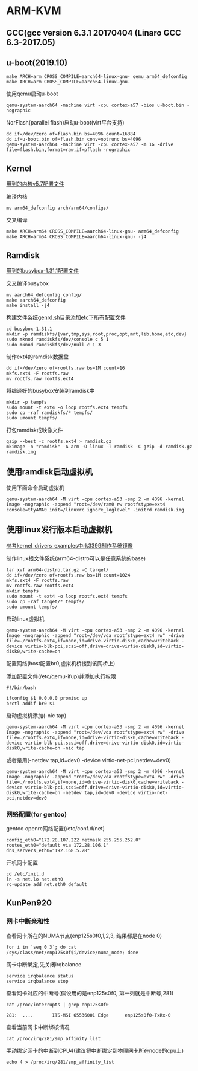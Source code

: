 # ARM-KVM

## GCC(gcc version 6.3.1 20170404 (Linaro GCC 6.3-2017.05)

## u-boot(2019.10)

	make ARCH=arm CROSS_COMPILE=aarch64-linux-gnu- qemu_arm64_defconfig
	make ARCH=arm CROSS_COMPILE=aarch64-linux-gnu-

使用qemu启动u-boot

	qemu-system-aarch64 -machine virt -cpu cortex-a57 -bios u-boot.bin -nographic

NorFlash(parallel flash)启动u-boot(virt平台支持)

	dd if=/dev/zero of=flash.bin bs=4096 count=16384
	dd if=u-boot.bin of=flash.bin conv=notrunc bs=4096
	qemu-system-aarch64 -machine virt -cpu cortex-a57 -m 1G -drive file=flash.bin,format=raw,if=pflash -nographic

## Kernel

[用到的内核v5.7配置文件](arm64_defconfig)

编译内核

	mv arm64_defconfig arch/arm64/configs/

交叉编译

	make ARCH=arm64 CROSS_COMPILE=aarch64-linux-gnu- arm64_defconfig
	make ARCH=arm64 CROSS_COMPILE=aarch64-linux-gnu- -j4

## Ramdisk

[用到的busybox-1.31.1配置文件](aarch64_defconfig)

交叉编译busybox

	mv aarch64_defconfig config/
	make aarch64_defconfig
	make install -j4

构建文件系统[genrd.sh](genrd.sh)目录[添加etc下所有配置文件](etc)

	cd busybox-1.31.1
	mkdir -p ramdiskfs/{var,tmp,sys,root,proc,opt,mnt,lib,home,etc,dev}
	sudo mknod ramdiskfs/dev/console c 5 1
	sudo mknod ramdiskfs/dev/null c 1 3

制作ext4的ramdisk数据盘

	dd if=/dev/zero of=rootfs.raw bs=1M count=16
	mkfs.ext4 -F rootfs.raw
	mv rootfs.raw rootfs.ext4

将编译好的busybox安装到ramdisk中

	mkdir -p tempfs
	sudo mount -t ext4 -o loop rootfs.ext4 tempfs
	sudo cp -raf ramdiskfs/* tempfs/
	sudo umount tempfs/

打包ramdisk成映像文件

	gzip --best -c rootfs.ext4 > ramdisk.gz
	mkimage -n "ramdisk" -A arm -O linux -T ramdisk -C gzip -d ramdisk.gz ramdisk.img

## 使用ramdisk启动虚拟机

使用下面命令启动虚拟机

	qemu-system-aarch64 -M virt -cpu cortex-a53 -smp 2 -m 4096 -kernel Image -nographic -append "root=/dev/ram0 rw rootfstype=ext4 console=ttyAMA0 init=/linuxrc ignore_loglevel" -initrd ramdisk.img

## 使用linux发行版本启动虚拟机

[参考kernel_drivers_examples中rk3399制作系统镜像](https://github.com/54shady/kernel_drivers_examples/tree/Firefly_RK3399)

制作linux根文件系统(arm64-distro可以是任意系统的base)

	tar xvf arm64-distro.tar.gz -C target/
	dd if=/dev/zero of=rootfs.raw bs=1M count=1024
	mkfs.ext4 -F rootfs.raw
	mv rootfs.raw rootfs.ext4
	mkdir tempfs
	sudo mount -t ext4 -o loop rootfs.ext4 tempfs
	sudo cp -raf target/* tempfs/
	sudo umount tempfs/

启动linux虚拟机

	qemu-system-aarch64 -M virt -cpu cortex-a53 -smp 2 -m 4096 -kernel Image -nographic -append "root=/dev/vda rootfstype=ext4 rw" -drive file=./rootfs.ext4,if=none,id=drive-virtio-disk0,cache=writeback -device virtio-blk-pci,scsi=off,drive=drive-virtio-disk0,id=virtio-disk0,write-cache=on

配置网络(host配置br0,虚拟机桥接到该网桥上)

添加配置文件(/etc/qemu-ifup)并添加执行权限

	#!/bin/bash

	ifconfig $1 0.0.0.0 promisc up
	brctl addif br0 $1

启动虚拟机添加(-nic tap)

	qemu-system-aarch64 -M virt -cpu cortex-a53 -smp 2 -m 4096 -kernel Image -nographic -append "root=/dev/vda rootfstype=ext4 rw" -drive file=./rootfs.ext4,if=none,id=drive-virtio-disk0,cache=writeback -device virtio-blk-pci,scsi=off,drive=drive-virtio-disk0,id=virtio-disk0,write-cache=on -nic tap

或者是用(-netdev tap,id=dev0 -device virtio-net-pci,netdev=dev0)

	qemu-system-aarch64 -M virt -cpu cortex-a53 -smp 2 -m 4096 -kernel Image -nographic -append "root=/dev/vda rootfstype=ext4 rw" -drive file=./rootfs.ext4,if=none,id=drive-virtio-disk0,cache=writeback -device virtio-blk-pci,scsi=off,drive=drive-virtio-disk0,id=virtio-disk0,write-cache=on -netdev tap,id=dev0 -device virtio-net-pci,netdev=dev0

### 网络配置(for gentoo)

gentoo openrc网络配置(/etc/conf.d/net)

	config_eth0="172.28.107.222 netmask 255.255.252.0"
	routes_eth0="default via 172.28.106.1"
	dns_servers_eth0="192.168.5.28"

开机网卡配置

	cd /etc/init.d
	ln -s net.lo net.eth0
	rc-update add net.eth0 default

## KunPen920

### 网卡中断亲和性

查看网卡所在的NUMA节点(enp125s0f0,1,2,3, 结果都是在node 0)

	for i in `seq 0 3`; do cat /sys/class/net/enp125s0f$i/device/numa_node; done

网卡中断绑定,先关闭irqbalance

	service irqbalance status
	service irqbalance stop

查看网卡对应的中断号(假设用的是enp125s0f0, 第一列就是中断号,281)

	cat /proc/interrupts | grep enp125s0f0

	281:  ....       ITS-MSI 65536001 Edge      enp125s0f0-TxRx-0

查看当前网卡中断绑核情况

	cat /proc/irq/281/smp_affinity_list

手动绑定网卡的中断到CPU4(建议将中断绑定到物理网卡所在node的cpu上)

	echo 4 > /proc/irq/281/smp_affinity_list
